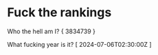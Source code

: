 # Fuck the rankings

Who the hell am I?
{ 3834739 }

What fucking year is it?
[ 2024-07-06T02:30:00Z ]
